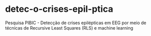# detec-o-crises-epil-ptica
Pesquisa PIBIC - Detecção de crises epilépticas em EEG por meio de técnicas de Recursive Least Squares (RLS) e machine learning
